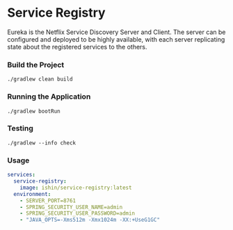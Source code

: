 # Service Registry

Eureka is the Netflix Service Discovery Server and Client. The server can be configured and deployed to be highly available, with each server replicating state about the registered services to the others.

### Build the Project

```shell
./gradlew clean build
```

### Running the Application

```shell
./gradlew bootRun
```

### Testing

```shell
./gradlew --info check
```

### Usage

```yaml
services:
  service-registry:
    image: ishin/service-registry:latest
  environment:
    - SERVER_PORT=8761
    - SPRING_SECURITY_USER_NAME=admin
    - SPRING_SECURITY_USER_PASSWORD=admin
    - "JAVA_OPTS=-Xms512m -Xmx1024m -XX:+UseG1GC"
```